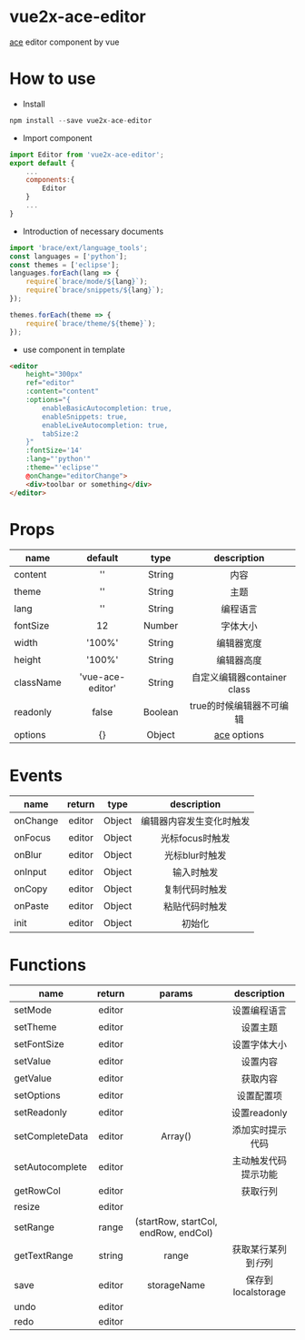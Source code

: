 vue2x-ace-editor
=
[ace](https://ace.c9.io/) editor component by vue

How to use
=
* Install
```javascript
npm install --save vue2x-ace-editor
```
* Import component
```javascript
import Editor from 'vue2x-ace-editor';
export default {
    ...
    components:{
        Editor
    }
    ...
}
```
* Introduction of necessary documents
```javascript
import 'brace/ext/language_tools';
const languages = ['python'];
const themes = ['eclipse'];
languages.forEach(lang => {
    require(`brace/mode/${lang}`);
    require(`brace/snippets/${lang}`);
});

themes.forEach(theme => {
    require(`brace/theme/${theme}`);
});
```
* use component in template
``` html
<editor 
    height="300px" 
    ref="editor" 
    :content="content"  
    :options="{
        enableBasicAutocompletion: true,
        enableSnippets: true,
        enableLiveAutocompletion: true,
        tabSize:2
    }" 
    :fontSize='14' 
    :lang="'python'" 
    :theme="'eclipse'"
    @onChange="editorChange">
    <div>toolbar or something</div>    
</editor>
```
Props
=
| name      | default    | type      | description     |
| ---------- | :-----------:  | :-----------: | :-----------: |
| content     | ''     | String | 内容 |
| theme     | ''     | String | 主题 |
| lang     | ''     | String | 编程语言 |
| fontSize     | 12     | Number | 字体大小 |
| width     | '100%'     | String | 编辑器宽度 |
| height     | '100%'     | String | 编辑器高度 |
| className     | 'vue-ace-editor'     | String | 自定义编辑器container class |
| readonly     | false     | Boolean | true的时候编辑器不可编辑 |
| options     | {}     | Object | [ace](https://ace.c9.io/) options |
Events
=
| name      | return    | type      | description     |
| ---------- | :-----------:  | :-----------: | :-----------: |
| onChange     | editor     | Object | 编辑器内容发生变化时触发 |
| onFocus     | editor     | Object | 光标focus时触发  |
| onBlur     | editor    | Object | 光标blur时触发 |
| onInput     | editor     | Object | 输入时触发 |
| onCopy     | editor     | Object | 复制代码时触发 |
| onPaste     | editor     | Object | 粘贴代码时触发 |
| init     | editor     | Object | 初始化 |
Functions
=
| name      | return    | params      | description     |
| ---------- | :-----------:  | :-----------: | :-----------: |
| setMode     | editor     |  | 设置编程语言 |
| setTheme     | editor     |  | 设置主题  |
| setFontSize     | editor    |  | 设置字体大小 |
| setValue     | editor     |  | 设置内容 |
| getValue     | editor     |  | 获取内容 |
| setOptions     | editor     |  | 设置配置项 |
| setReadonly     | editor     |  | 设置readonly |
| setCompleteData     | editor     | Array() | 添加实时提示代码 |
| setAutocomplete     | editor     |  | 主动触发代码提示功能 |
| getRowCol     | editor     |  | 获取行列 |
| resize     | editor     |  |  |
| setRange     | range     | (startRow, startCol, endRow, endCol) |  |
| getTextRange     | string     | range | 获取某行某列到*行*列 |
| save     | editor     | storageName | 保存到localstorage |
| undo     | editor     |  |  |
| redo     | editor     |  |  |